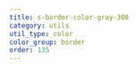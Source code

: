 ```yaml
---
title: s-border-color-gray-300
category: utils
util_type: color
color_group: border
order: 135
---
```

<div class="s-border-color-gray-300"></div>